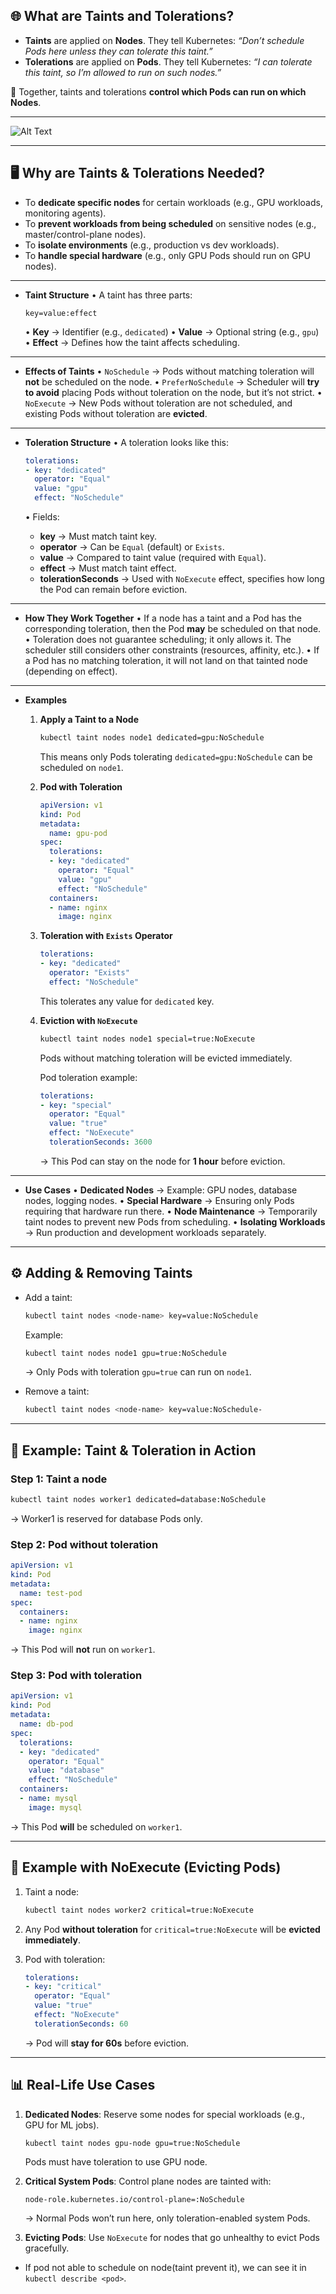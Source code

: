 

## 🌐 What are Taints and Tolerations?

* **Taints** are applied on **Nodes**. They tell Kubernetes: *“Don’t schedule Pods here unless they can tolerate this taint.”*
* **Tolerations** are applied on **Pods**. They tell Kubernetes: *“I can tolerate this taint, so I’m allowed to run on such nodes.”*

🔑 Together, taints and tolerations **control which Pods can run on which Nodes**.

---

![Alt Text](https://github.com/Mahin556/K8S-artifects/tree/main/images/taint-toleration1.png)

---

## 🖥️ Why are Taints & Tolerations Needed?

* To **dedicate specific nodes** for certain workloads (e.g., GPU workloads, monitoring agents).
* To **prevent workloads from being scheduled** on sensitive nodes (e.g., master/control-plane nodes).
* To **isolate environments** (e.g., production vs dev workloads).
* To **handle special hardware** (e.g., only GPU Pods should run on GPU nodes).

---

* **Taint Structure**
  • A taint has three parts:

  ```
  key=value:effect
  ```

  • **Key** → Identifier (e.g., `dedicated`)
  • **Value** → Optional string (e.g., `gpu`)
  • **Effect** → Defines how the taint affects scheduling.

---

* **Effects of Taints**
  • `NoSchedule` → Pods without matching toleration will **not** be scheduled on the node.
  • `PreferNoSchedule` → Scheduler will **try to avoid** placing Pods without toleration on the node, but it’s not strict.
  • `NoExecute` → New Pods without toleration are not scheduled, and existing Pods without toleration are **evicted**.

---

* **Toleration Structure**
  • A toleration looks like this:

  ```yaml
  tolerations:
  - key: "dedicated"
    operator: "Equal"
    value: "gpu"
    effect: "NoSchedule"
  ```

  • Fields:

  * **key** → Must match taint key.
  * **operator** → Can be `Equal` (default) or `Exists`.
  * **value** → Compared to taint value (required with `Equal`).
  * **effect** → Must match taint effect.
  * **tolerationSeconds** → Used with `NoExecute` effect, specifies how long the Pod can remain before eviction.

---

* **How They Work Together**
  • If a node has a taint and a Pod has the corresponding toleration, then the Pod **may** be scheduled on that node.
  • Toleration does not guarantee scheduling; it only allows it. The scheduler still considers other constraints (resources, affinity, etc.).
  • If a Pod has no matching toleration, it will not land on that tainted node (depending on effect).

---

* **Examples**

  1. **Apply a Taint to a Node**

     ```bash
     kubectl taint nodes node1 dedicated=gpu:NoSchedule
     ```

     This means only Pods tolerating `dedicated=gpu:NoSchedule` can be scheduled on `node1`.

  2. **Pod with Toleration**

     ```yaml
     apiVersion: v1
     kind: Pod
     metadata:
       name: gpu-pod
     spec:
       tolerations:
       - key: "dedicated"
         operator: "Equal"
         value: "gpu"
         effect: "NoSchedule"
       containers:
       - name: nginx
         image: nginx
     ```

  3. **Toleration with `Exists` Operator**

     ```yaml
     tolerations:
     - key: "dedicated"
       operator: "Exists"
       effect: "NoSchedule"
     ```

     This tolerates any value for `dedicated` key.

  4. **Eviction with `NoExecute`**

     ```bash
     kubectl taint nodes node1 special=true:NoExecute
     ```

     Pods without matching toleration will be evicted immediately.

     Pod toleration example:

     ```yaml
     tolerations:
     - key: "special"
       operator: "Equal"
       value: "true"
       effect: "NoExecute"
       tolerationSeconds: 3600
     ```

     → This Pod can stay on the node for **1 hour** before eviction.

---

* **Use Cases**
  • **Dedicated Nodes** → Example: GPU nodes, database nodes, logging nodes.
  • **Special Hardware** → Ensuring only Pods requiring that hardware run there.
  • **Node Maintenance** → Temporarily taint nodes to prevent new Pods from scheduling.
  • **Isolating Workloads** → Run production and development workloads separately.

---

## ⚙️ Adding & Removing Taints

* Add a taint:

  ```sh
  kubectl taint nodes <node-name> key=value:NoSchedule
  ```

  Example:

  ```sh
  kubectl taint nodes node1 gpu=true:NoSchedule
  ```

  → Only Pods with toleration `gpu=true` can run on `node1`.

* Remove a taint:

  ```sh
  kubectl taint nodes <node-name> key=value:NoSchedule-
  ```

---

## 🚀 Example: Taint & Toleration in Action

### Step 1: Taint a node

```sh
kubectl taint nodes worker1 dedicated=database:NoSchedule
```

→ Worker1 is reserved for database Pods only.

### Step 2: Pod without toleration

```yaml
apiVersion: v1
kind: Pod
metadata:
  name: test-pod
spec:
  containers:
  - name: nginx
    image: nginx
```

→ This Pod will **not** run on `worker1`.

### Step 3: Pod with toleration

```yaml
apiVersion: v1
kind: Pod
metadata:
  name: db-pod
spec:
  tolerations:
  - key: "dedicated"
    operator: "Equal"
    value: "database"
    effect: "NoSchedule"
  containers:
  - name: mysql
    image: mysql
```

→ This Pod **will** be scheduled on `worker1`.

---

## 🧹 Example with **NoExecute** (Evicting Pods)

1. Taint a node:

   ```sh
   kubectl taint nodes worker2 critical=true:NoExecute
   ```

2. Any Pod **without toleration** for `critical=true:NoExecute` will be **evicted immediately**.

3. Pod with toleration:

   ```yaml
   tolerations:
   - key: "critical"
     operator: "Equal"
     value: "true"
     effect: "NoExecute"
     tolerationSeconds: 60
   ```

   → Pod will **stay for 60s** before eviction.

---

## 📊 Real-Life Use Cases

1. **Dedicated Nodes**:
   Reserve some nodes for special workloads (e.g., GPU for ML jobs).

   ```sh
   kubectl taint nodes gpu-node gpu=true:NoSchedule
   ```

   Pods must have toleration to use GPU node.

2. **Critical System Pods**:
   Control plane nodes are tainted with:

   ```
   node-role.kubernetes.io/control-plane=:NoSchedule
   ```

   → Normal Pods won’t run here, only toleration-enabled system Pods.

3. **Evicting Pods**:
   Use `NoExecute` for nodes that go unhealthy to evict Pods gracefully.


* If pod not able to schedule on node(taint prevent it), we can see it in `kubectl describe <pod>`.
